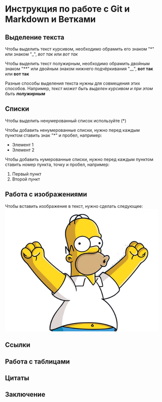 # Инструкция по работе с Git и Markdown и Ветками

## Выделение текста

Чтобы выделить текст курсивом, необходимо обрамить его знаком "*" или знаком "_", *вот так* или _вот так_

Чтобы выделить текст полужирным, необходимо обрамить двойным знаком "**" или двойным знаком нижнего подчёркивания "__", **вот так** или __вот так__

Разные способы выделения текста нужны для совмещения этих способов. Например, _текст может быть выделен курсивом и при этом быть **полужирным**_

## Списки
Чтобы выделить ненумерованный список используйте (*)

Чтобы добавить ненумерованные списки, нужно перед каждым пунктом ставить знак "*" и пробел, например:

* Элемент 1
* Элемент 2

Чтобы добавить нумерованные списки, нужно перед каждым пунктом ставить номер пункта, точку и пробел, например:

1. Первый пункт
2. Второй пункт

## Работа с изображениями

Чтобы вставить изображение в текст, нужно сделать следующее:
![Привет, это балбес!](gomer.jpg)

## Ссылки

## Работа с таблицами

## Цитаты

## Заключение